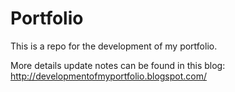 # Portfolio
This is a repo for the development of my portfolio.

More details update notes can be found in this blog: 
http://developmentofmyportfolio.blogspot.com/

